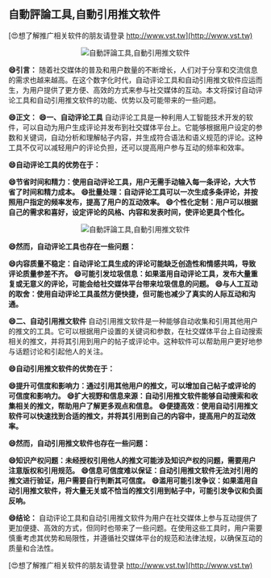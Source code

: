 ## **自動評論工具,自動引用推文软件**

[😍想了解推广相关软件的朋友请登录 http://www.vst.tw](http://www.vst.tw)

 <center><img src="https://vst.tw/MP4/tuiguang/png/6.png" alt="自動評論工具,自動引用推文软件"></center>

**😄引言：**
随着社交媒体的普及和用户数量的不断增长，人们对于分享和交流信息的需求也越来越高。在这个数字化时代，自动评论工具和自动引用推文软件应运而生，为用户提供了更方便、高效的方式来参与社交媒体的互动。本文将探讨自动评论工具和自动引用推文软件的功能、优势以及可能带来的一些问题。

**😄正文：**
**😄一、自动评论工具**
自动评论工具是一种利用人工智能技术开发的软件，可以自动为用户生成评论并发布到社交媒体平台上。它能够根据用户设定的参数和关键词，自动分析和理解帖子内容，并生成符合语法和语义规范的评论。这种工具不仅可以减轻用户的评论负担，还可以提高用户参与互动的频率和效率。

**😄自动评论工具的优势在于：**

**😄节省时间和精力：使用自动评论工具，用户无需手动输入每一条评论，大大节省了时间和精力成本。**
**😄批量处理：自动评论工具可以一次生成多条评论，并按照用户指定的频率发布，提高了用户的互动效率。**
**😄个性化定制：用户可以根据自己的需求和喜好，设定评论的风格、内容和发表时间，使评论更具个性化。**

 <center><img src="https://vst.tw/MP4/tuiguang/png/7.png" alt="自動評論工具,自動引用推文软件"></center>

**😄然而，自动评论工具也存在一些问题：**

**😄内容质量不稳定：自动评论工具生成的评论可能缺乏创造性和情感共鸣，导致评论质量参差不齐。**
**😄可能引发垃圾信息：如果滥用自动评论工具，发布大量重复或无意义的评论，可能会给社交媒体平台带来垃圾信息的问题。**
**😄与人工互动的取舍：使用自动评论工具虽然方便快捷，但可能也减少了真实的人际互动和沟通。**

**😄二、自动引用推文软件**
自动引用推文软件是一种能够自动收集和引用其他用户的推文的工具。它可以根据用户设置的关键词和参数，在社交媒体平台上自动搜索相关的推文，并将其引用到用户的帖子或评论中。这种软件可以帮助用户更好地参与话题讨论和引起他人的关注。

**😄自动引用推文软件的优势在于：**

**😄提升可信度和影响力：通过引用其他用户的推文，可以增加自己帖子或评论的可信度和影响力。**
**😄扩大视野和信息来源：自动引用推文软件能够自动搜索和收集相关的推文，帮助用户了解更多观点和信息。**
**😄便捷高效：使用自动引用推文软件可以快速找到合适的推文，并将其引用到自己的内容中，提高用户的互动效率。**

**😄然而，自动引用推文软件也存在一些问题：**

**😄知识产权问题：未经授权引用他人的推文可能涉及知识产权的问题，需要用户注意版权和引用规范。**
**😄信息可信度难以保证：自动引用推文软件无法对引用的推文进行验证，用户需要自行判断其可信度。**
**😄滥用可能引发争议：如果滥用自动引用推文软件，将大量无关或不恰当的推文引用到帖子中，可能引发争议和负面反响。**

**😄结论：**
自动评论工具和自动引用推文软件为用户在社交媒体上参与互动提供了更加便捷、高效的方式，但同时也带来了一些问题。在使用这些工具时，用户需要慎重考虑其优势和局限性，并遵循社交媒体平台的规范和法律法规，以确保互动的质量和合法性。

[😍想了解推广相关软件的朋友请登录 http://www.vst.tw](http://www.vst.tw)



